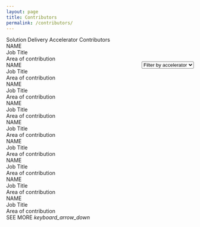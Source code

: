 ```yaml
---
layout: page
title: Contributors
permalink: /contributors/
---
```


<div class="contributors">
    <div class="subtitle">Solution Delivery Accelerator Contributors</div>
    <div class="custom-select" style="margin-top: 50px; float:right">
      <select class="toolkit-select">
        <option value="" selected disabled hidden>Filter by accelerator</option>
        <option value="1">Option 1</option>
        <option value="2">Option 2</option>
        <option value="3">Option 3</option>
      </select>
    </div>
    <div class="contributors-list">
        <div class="contributor-card">
            <div class="contributor-image"></div>
            <div class="contributor-name"> NAME </div>
            <div class="contributor-job-title"> Job Title </div>
            <div class="contributor-area"> Area of contribution </div>
        </div>
        <div class="contributor-card">
            <div class="contributor-image"></div>
            <div class="contributor-name"> NAME </div>
            <div class="contributor-job-title"> Job Title </div>
            <div class="contributor-area"> Area of contribution </div>
        </div>
        <div class="contributor-card">
            <div class="contributor-image"></div>
            <div class="contributor-name"> NAME </div>
            <div class="contributor-job-title"> Job Title </div>
            <div class="contributor-area"> Area of contribution </div>
        </div>
        <div class="contributor-card">
            <div class="contributor-image"></div>
            <div class="contributor-name"> NAME </div>
            <div class="contributor-job-title"> Job Title </div>
            <div class="contributor-area"> Area of contribution </div>
        </div>
        <div class="contributor-card">
            <div class="contributor-image"></div>
            <div class="contributor-name"> NAME </div>
            <div class="contributor-job-title"> Job Title </div>
            <div class="contributor-area"> Area of contribution </div>
        </div>
        <div class="contributor-card">
            <div class="contributor-image"></div>
            <div class="contributor-name"> NAME </div>
            <div class="contributor-job-title"> Job Title </div>
            <div class="contributor-area"> Area of contribution </div>
        </div>
        <div class="contributor-card">
            <div class="contributor-image"></div>
            <div class="contributor-name"> NAME </div>
            <div class="contributor-job-title"> Job Title </div>
            <div class="contributor-area"> Area of contribution </div>
        </div>
        <div class="contributor-card">
            <div class="contributor-image"></div>
            <div class="contributor-name"> NAME </div>
            <div class="contributor-job-title"> Job Title </div>
            <div class="contributor-area"> Area of contribution </div>
        </div>
        <div class="contributor-card">
            <div class="contributor-image"></div>
            <div class="contributor-name"> NAME </div>
            <div class="contributor-job-title"> Job Title </div>
            <div class="contributor-area"> Area of contribution </div>
        </div>
    </div>
    <div class="subtitle borders" style="margin-top:0px">
        <div class="see-more">
            <span>SEE MORE</span>
            <i class="material-icons" style="margin-bottom:0px">keyboard_arrow_down</i>
        </div>
    </div>
</div>